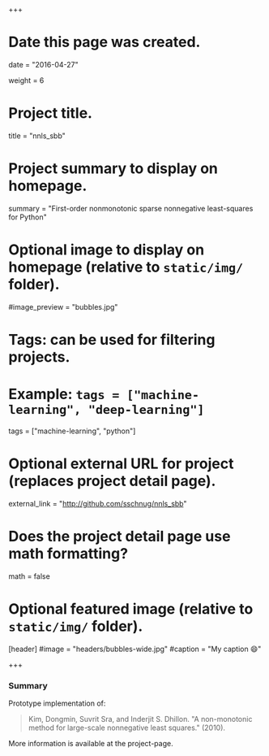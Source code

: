 +++
# Date this page was created.
date = "2016-04-27"

weight = 6

# Project title.
title = "nnls_sbb"

# Project summary to display on homepage.
summary = "First-order nonmonotonic sparse nonnegative least-squares for Python"

# Optional image to display on homepage (relative to `static/img/` folder).
#image_preview = "bubbles.jpg"

# Tags: can be used for filtering projects.
# Example: `tags = ["machine-learning", "deep-learning"]`
tags = ["machine-learning", "python"]

# Optional external URL for project (replaces project detail page).
external_link = "http://github.com/sschnug/nnls_sbb"

# Does the project detail page use math formatting?
math = false

# Optional featured image (relative to `static/img/` folder).
[header]
#image = "headers/bubbles-wide.jpg"
#caption = "My caption :smile:"

+++

### Summary
Prototype implementation of:

> Kim, Dongmin, Suvrit Sra, and Inderjit S. Dhillon. "A non-monotonic method for large-scale nonnegative least squares." (2010).

More information is available at the project-page.

